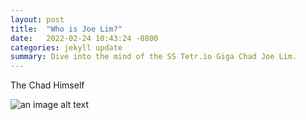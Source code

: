 ```yaml
---
layout: post
title:  "Who is Joe Lim?"
date:   2022-02-24 10:43:24 -0800
categories: jekyll update
summary: Dive into the mind of the SS Tetr.io Giga Chad Joe Lim.
---
```



The Chad Himself

![an image alt text](https://www.ultimate-guitar.com/static/storage/profile/background/d/6/7/d67e91d2cb029ba820002ef27eb33b86cdc67f55.jpeg?h=1597121994 "an image title")